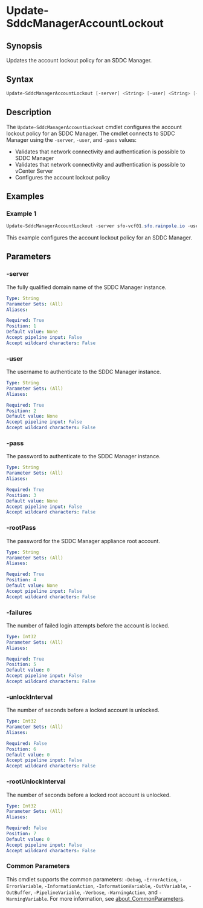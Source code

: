 # Update-SddcManagerAccountLockout

## Synopsis

Updates the account lockout policy for an SDDC Manager.

## Syntax

```powershell
Update-SddcManagerAccountLockout [-server] <String> [-user] <String> [-pass] <String> [-rootPass] <String> [-failures] <Int32> [[-unlockInterval] <Int32>] [[-rootUnlockInterval] <Int32>] [<CommonParameters>]
```

## Description

The `Update-SddcManagerAccountLockout` cmdlet configures the account lockout policy for an SDDC Manager.
The cmdlet connects to SDDC Manager using the `-server`, `-user`, and `-pass` values:

- Validates that network connectivity and authentication is possible to SDDC Manager
- Validates that network connectivity and authentication is possible to vCenter Server
- Configures the account lockout policy

## Examples

### Example 1

```powershell
Update-SddcManagerAccountLockout -server sfo-vcf01.sfo.rainpole.io -user administrator@vsphere.local -pass VMw@re1! -rootPass VMw@re1! -failures 3 -unlockInterval 86400 -rootUnlockInterval 300
```

This example configures the account lockout policy for an SDDC Manager.

## Parameters

### -server

The fully qualified domain name of the SDDC Manager instance.

```yaml
Type: String
Parameter Sets: (All)
Aliases:

Required: True
Position: 1
Default value: None
Accept pipeline input: False
Accept wildcard characters: False
```

### -user

The username to authenticate to the SDDC Manager instance.

```yaml
Type: String
Parameter Sets: (All)
Aliases:

Required: True
Position: 2
Default value: None
Accept pipeline input: False
Accept wildcard characters: False
```

### -pass

The password to authenticate to the SDDC Manager instance.

```yaml
Type: String
Parameter Sets: (All)
Aliases:

Required: True
Position: 3
Default value: None
Accept pipeline input: False
Accept wildcard characters: False
```

### -rootPass

The password for the SDDC Manager appliance root account.

```yaml
Type: String
Parameter Sets: (All)
Aliases:

Required: True
Position: 4
Default value: None
Accept pipeline input: False
Accept wildcard characters: False
```

### -failures

The number of failed login attempts before the account is locked.

```yaml
Type: Int32
Parameter Sets: (All)
Aliases:

Required: True
Position: 5
Default value: 0
Accept pipeline input: False
Accept wildcard characters: False
```

### -unlockInterval

The number of seconds before a locked account is unlocked.

```yaml
Type: Int32
Parameter Sets: (All)
Aliases:

Required: False
Position: 6
Default value: 0
Accept pipeline input: False
Accept wildcard characters: False
```

### -rootUnlockInterval

The number of seconds before a locked root account is unlocked.

```yaml
Type: Int32
Parameter Sets: (All)
Aliases:

Required: False
Position: 7
Default value: 0
Accept pipeline input: False
Accept wildcard characters: False
```

### Common Parameters

This cmdlet supports the common parameters: `-Debug`, `-ErrorAction`, `-ErrorVariable`, `-InformationAction`, `-InformationVariable`, `-OutVariable`, `-OutBuffer`, `-PipelineVariable`, `-Verbose`, `-WarningAction`, and `-WarningVariable`. For more information, see [about_CommonParameters](http://go.microsoft.com/fwlink/?LinkID=113216).
